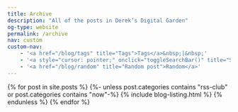 ```yaml
---
title: Archive
description: "All of the posts in Derek’s Digital Garden"
og-type: website
permalink: /archive
nav: custom
custom-nav: 
    - '<a href="/blog/tags" title="Tags">Tags</a>&nbsp;|&nbsp;'
    - '<a style="cursor: pointer;" onclick="toggleSearchBar()" title="Search" >Search</a>&nbsp;|&nbsp;'
    - '<a href="/blog/random" title="Random post">Random</a>'
---
```


<div id="search-bar" style="display: none;">
{%- include search.html -%}
</div>

{% for post in site.posts %}
{%- unless post.categories contains "rss-club" or 
post.categories contains "now"-%}
{% include blog-listing.html %}
{% endunless %}
{% endfor %}


<!-- this makes the search bar display a bit nicer but can easily be removed -->

<script>

let searchBarStatus = sessionStorage.getItem("searchBarStatus");

if (!searchBarStatus) {
    sessionStorage.setItem("searchBarStatus", "False");
    }
    else if (searchBarStatus === "True") {
    document.getElementById("search-bar").setAttribute("style", "display: block");
    }

function toggleSearchBar() {
    
    let searchBarStatus = sessionStorage.getItem("searchBarStatus");

    if (searchBarStatus === "False") {
        document.getElementById("search-bar").setAttribute("style", "display: block");
        sessionStorage.setItem("searchBarStatus", "True");
    } else if (searchBarStatus === "True") {
        document.getElementById("search-bar").setAttribute("style", "display: none");
        sessionStorage.setItem("searchBarStatus", "False");
    }    
}

</script>